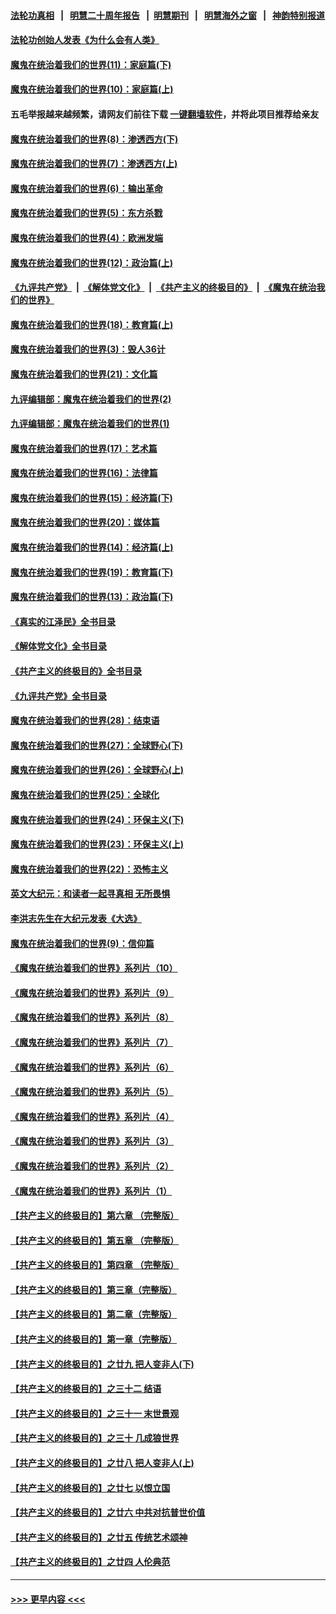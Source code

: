 #### [法轮功真相](https://github.com/gfw-breaker/truth/blob/master/README.md?t=0) &nbsp;&nbsp;|&nbsp;&nbsp; [明慧二十周年报告](https://github.com/gfw-breaker/mh-reports/blob/master/README.md?t=0) &nbsp;&nbsp;|&nbsp;&nbsp;[明慧期刊](https://github.com/gfw-breaker/mh-qikan) &nbsp;&nbsp;|&nbsp;&nbsp; [明慧海外之窗](https://github.com/gfw-breaker/mh-news/blob/master/README.md?t=0) &nbsp;&nbsp;|&nbsp;&nbsp; [神韵特别报道](https://github.com/gfw-breaker/mh-news/blob/master/shenyun.md?t=0)
#### [法轮功创始人发表《为什么会有人类》](../pages/nsc422/n13912117.md?t=01301544) 
#### [魔鬼在统治着我们的世界(11)：家庭篇(下)](../pages/nsc422/n10440961.md?t=01301544) 
#### [魔鬼在统治着我们的世界(10)：家庭篇(上)](../pages/nsc422/n10435448.md?t=01301544) 
#### 五毛举报越来越频繁，请网友们前往下载 [一键翻墙软件](https://github.com/gfw-breaker/ssr-accounts)，并将此项目推荐给亲友
#### [魔鬼在统治着我们的世界(8)：渗透西方(下)](../pages/nsc422/n10429603.md?t=01301544) 
#### [魔鬼在统治着我们的世界(7)：渗透西方(上)](../pages/nsc422/n10426013.md?t=01301544) 
#### [魔鬼在统治着我们的世界(6)：输出革命](../pages/nsc422/n10421536.md?t=01301544) 
#### [魔鬼在统治着我们的世界(5)：东方杀戮](../pages/nsc422/n10417707.md?t=01301544) 
#### [魔鬼在统治着我们的世界(4)：欧洲发端](../pages/nsc422/n10414890.md?t=01301544) 
#### [魔鬼在统治着我们的世界(12)：政治篇(上)](../pages/nsc422/n10444576.md?t=01301544) 
#### [《九评共产党》](https://github.com/begood0513/9ping.md/blob/master/README.md) &nbsp;|&nbsp; [《解体党文化》](../../../../jtdwh.md/blob/master/README.md)  &nbsp;|&nbsp; [《共产主义的终极目的》](../../../../gczydzjmd.md/blob/master/README.md) &nbsp;|&nbsp; [《魔鬼在统治我们的世界》](../../../../mgztzwmdsj.md/blob/master/README.md) 
#### [魔鬼在统治着我们的世界(18)：教育篇(上)](../pages/nsc422/n10526970.md?t=01301544) 
#### [魔鬼在统治着我们的世界(3)：毁人36计](../pages/nsc422/n10411583.md?t=01301544) 
#### [魔鬼在统治着我们的世界(21)：文化篇](../pages/nsc422/n10597706.md?t=01301544) 
#### [九评编辑部：魔鬼在统治着我们的世界(2)](../pages/nsc422/n10410036.md?t=01301544) 
#### [九评编辑部：魔鬼在统治着我们的世界(1)](../pages/nsc422/n10406825.md?t=01301544) 
#### [魔鬼在统治着我们的世界(17)：艺术篇](../pages/nsc422/n10499093.md?t=01301544) 
#### [魔鬼在统治着我们的世界(16)：法律篇](../pages/nsc422/n10485969.md?t=01301544) 
#### [魔鬼在统治着我们的世界(15)：经济篇(下)](../pages/nsc422/n10469975.md?t=01301544) 
#### [魔鬼在统治着我们的世界(20)：媒体篇](../pages/nsc422/n10586579.md?t=01301544) 
#### [魔鬼在统治着我们的世界(14)：经济篇(上)](../pages/nsc422/n10457370.md?t=01301544) 
#### [魔鬼在统治着我们的世界(19)：教育篇(下)](../pages/nsc422/n10564808.md?t=01301544) 
#### [魔鬼在统治着我们的世界(13)：政治篇(下)](../pages/nsc422/n10448270.md?t=01301544) 
#### [《真实的江泽民》全书目录](../pages/nsc422/n13721399.md?t=01301544) 
#### [《解体党文化》全书目录](../pages/nsc422/n13721157.md?t=01301544) 
#### [《共产主义的终极目的》全书目录](../pages/nsc422/n13721048.md?t=01301544) 
#### [《九评共产党》全书目录](../pages/nsc422/n13708085.md?t=01301544) 
#### [魔鬼在统治着我们的世界(28)：结束语](../pages/nsc422/n10936246.md?t=01301544) 
#### [魔鬼在统治着我们的世界(27)：全球野心(下)](../pages/nsc422/n10928319.md?t=01301544) 
#### [魔鬼在统治着我们的世界(26)：全球野心(上)](../pages/nsc422/n10900318.md?t=01301544) 
#### [魔鬼在统治着我们的世界(25)：全球化](../pages/nsc422/n10788205.md?t=01301544) 
#### [魔鬼在统治着我们的世界(24)：环保主义(下)](../pages/nsc422/n10695307.md?t=01301544) 
#### [魔鬼在统治着我们的世界(23)：环保主义(上)](../pages/nsc422/n10688613.md?t=01301544) 
#### [魔鬼在统治着我们的世界(22)：恐怖主义](../pages/nsc422/n10614727.md?t=01301544) 
#### [英文大纪元：和读者一起寻真相 无所畏惧](../pages/nsc422/n12542027.md?t=01301544) 
#### [李洪志先生在大纪元发表《大选》](../pages/nsc422/n12534746.md?t=01301544) 
#### [魔鬼在统治着我们的世界(9)：信仰篇](../pages/nsc422/n10432159.md?t=01301544) 
#### [《魔鬼在统治着我们的世界》系列片（10）](../pages/nsc422/n12292670.md?t=01301544) 
#### [《魔鬼在统治着我们的世界》系列片（9）](../pages/nsc422/n12290859.md?t=01301544) 
#### [《魔鬼在统治着我们的世界》系列片（8）](../pages/nsc422/n12287445.md?t=01301544) 
#### [《魔鬼在统治着我们的世界》系列片（7）](../pages/nsc422/n12283425.md?t=01301544) 
#### [《魔鬼在统治着我们的世界》系列片（6）](../pages/nsc422/n12282314.md?t=01301544) 
#### [《魔鬼在统治着我们的世界》系列片（5）](../pages/nsc422/n12281419.md?t=01301544) 
#### [《魔鬼在统治着我们的世界》系列片（4）](../pages/nsc422/n12274024.md?t=01301544) 
#### [《魔鬼在统治着我们的世界》系列片（3）](../pages/nsc422/n12271322.md?t=01301544) 
#### [《魔鬼在统治着我们的世界》系列片（2）](../pages/nsc422/n12269049.md?t=01301544) 
#### [《魔鬼在统治着我们的世界》系列片（1）](../pages/nsc422/n12267575.md?t=01301544) 
#### [【共产主义的终极目的】第六章 （完整版）](../pages/nsc422/n11428913.md?t=01301544) 
#### [【共产主义的终极目的】第五章 （完整版）](../pages/nsc422/n11428912.md?t=01301544) 
#### [【共产主义的终极目的】第四章 （完整版）](../pages/nsc422/n11428907.md?t=01301544) 
#### [【共产主义的终极目的】第三章（完整版）](../pages/nsc422/n11428848.md?t=01301544) 
#### [【共产主义的终极目的】第二章（完整版）](../pages/nsc422/n11428831.md?t=01301544) 
#### [【共产主义的终极目的】第一章（完整版）](../pages/nsc422/n11417651.md?t=01301544) 
#### [【共产主义的终极目的】之廿九 把人变非人(下)](../pages/nsc422/n11344140.md?t=01301544) 
#### [【共产主义的终极目的】之三十二 结语](../pages/nsc422/n11360535.md?t=01301544) 
#### [【共产主义的终极目的】之三十一 末世景观](../pages/nsc422/n11351129.md?t=01301544) 
#### [【共产主义的终极目的】之三十 几成狼世界](../pages/nsc422/n11348280.md?t=01301544) 
#### [【共产主义的终极目的】之廿八 把人变非人(上)](../pages/nsc422/n11340492.md?t=01301544) 
#### [【共产主义的终极目的】之廿七 以恨立国](../pages/nsc422/n11336944.md?t=01301544) 
#### [【共产主义的终极目的】之廿六 中共对抗普世价值](../pages/nsc422/n11324785.md?t=01301544) 
#### [【共产主义的终极目的】之廿五 传统艺术颂神](../pages/nsc422/n11296396.md?t=01301544) 
#### [【共产主义的终极目的】之廿四 人伦典范](../pages/nsc422/n11296397.md?t=01301544) 

----
#### [ >>> 更早内容 <<< ](../indexes/nsc422-earlier.md)

